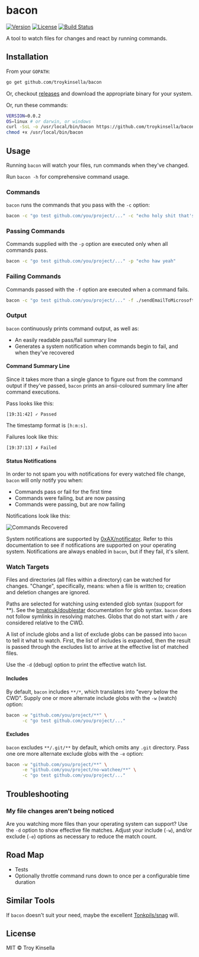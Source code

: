 # bacon

[![Version](https://badge.fury.io/gh/troykinsella%2Fbacon.svg)](https://badge.fury.io/gh/troykinsella%2Fbacon)
[![License](https://img.shields.io/github/license/troykinsella/bacon.svg)](https://github.com/troykinsella/bacon/blob/master/LICENSE)
[![Build Status](https://travis-ci.org/troykinsella/bacon.svg?branch=master)](https://travis-ci.org/troykinsella/bacon)

A tool to watch files for changes and react by running commands. 

## Installation

From your `GOPATH`:
```bash
go get github.com/troykinsella/bacon
```

Or, checkout [releases](https://github.com/troykinsella/bacon/releases) and download the appropriate binary for your system.

Or, run these commands:
```bash
VERSION=0.0.2
OS=linux # or darwin, or windows
curl -SsL -o /usr/local/bin/bacon https://github.com/troykinsella/bacon/releases/download/v${VERSION}/bacon_${OS}_amd64
chmod +x /usr/local/bin/bacon
```

## Usage

Running `bacon` will watch your files, run commands when they've changed.

Run `bacon -h` for comprehensive command usage.

### Commands

`bacon` runs the commands that you pass with the `-c` option:
```bash
bacon -c "go test github.com/you/project/..." -c "echo holy shit that's wicked"
```

### Passing Commands

Commands supplied with the `-p` option are executed only when all commands pass.
```bash
bacon -c "go test github.com/you/project/..." -p "echo haw yeah"
```

### Failing Commands

Commands passed with the `-f` option are executed when a command fails.
```bash
bacon -c "go test github.com/you/project/..." -f ./sendEmailToMicrosoft.sh
```

### Output

`bacon` continuously prints command output, as well as:

* An easily readable pass/fail summary line
* Generates a system notification when commands begin to fail, and when they've recovered

#### Command Summary Line

Since it takes more than a single glance to figure out from the command output if 
they've passed, `bacon` prints an ansii-coloured summary line after command executions.

Pass looks like this:
```
[19:31:42] ✓ Passed
```
The timestamp format is `[h:m:s]`.

Failures look like this:
```
[19:37:13] ✗ Failed
```

#### Status Notifications

In order to not spam you with notifications for every watched file change,
`bacon` will only notify you when:

* Commands pass or fail for the first time
* Commands were failing, but are now passing
* Commands were passing, but are now failing

Notifications look like this:

![Commands Recovered](https://troykinsella.github.io/bacon/notify_recover.png)

System notifications are supported by [0xAX/notificator](https://github.com/0xAX/notificator).
Refer to this documentation to see if notifications are supported on your operating system.
Notifications are always enabled in `bacon`, but if they fail, it's silent.

### Watch Targets

Files and directories (all files within a directory) can be watched for changes. "Change", specifically,
means: when a file is written to; creation and deletion changes are ignored.

Paths are selected for watching using extended glob syntax (support for **). 
See the [bmatcuk/doublestar](https://github.com/bmatcuk/doublestar) documentation for glob syntax.
`bacon` does not follow symlinks in resolving matches. Globs that do not start with `/` are
considered relative to the CWD.

A list of include globs and a list of exclude globs can be passed into `bacon` to tell it what to watch.
First, the list of includes is expanded, then the result is passed through the excludes list to arrive
at the effective list of matched files.

Use the `-d` (debug) option to print the effective watch list.

#### Includes 

By default, `bacon` includes `**/*`, which translates into "every below the CWD".
Supply one or more alternate include globs with the `-w` (watch) option:
```bash
bacon -w "github.com/you/project/**" \
      -c "go test github.com/you/project/..."
```

#### Excludes

`bacon` excludes `**/.git/**` by default, which omits any `.git` directory.
Pass one ore more alternate exclude globs with the `-e` option:
```bash
bacon -w "github.com/you/project/**" \
      -e "github.com/you/project/no-watchee/**" \
      -c "go test github.com/you/project/..."
```

## Troubleshooting

### My file changes aren't being noticed

Are you watching more files than your operating system can support? Use 
the `-d` option to show effective file matches. Adjust your include (`-w`), 
and/or exclude (`-e`) options as necessary to reduce the match count.

## Road Map

* Tests
* Optionally throttle command runs down to once per a configurable time duration

## Similar Tools

If `bacon` doesn't suit your need, maybe the excellent [Tonkpils/snag](https://github.com/Tonkpils/snag) will.

## License

MIT © Troy Kinsella
